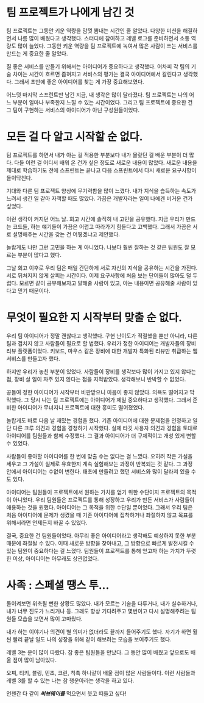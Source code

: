 # 팀 프로젝트가 나에게 남긴 것

팀 프로젝트는 그동안 키운 역량을 맘껏 뽐내는 시간인 줄 알았다. 다양한 미션을 해결하면서 나름 많이 배웠다고 생각했다. 스터디에 참여하고 레벨 로그를 준비하면서 소통 역량도 많이 늘었다. 그동안 키운 역량을 팀 프로젝트에 녹여서 많은 사람이 쓰는 서비스를 만드는 게 중요한 줄 알았다.

질 좋은 서비스를 만들기 위해서는 아이디어가 중요하다고 생각했다. 어차피 각 팀의 기술 차이는 시간이 흐르면 좁혀지고 서비스의 평가는 결국 아이디어에서 갈린다고 생각했다. 그래서 초반에 좋은 아이디어를 찾는 게 가장 중요해보였다.

어느덧 마지막 스프린트만 남긴 지금, 내 생각은 많이 달라졌다. 팀 프로젝트는 나의 어느 부분이 얼마나 부족한지 느낄 수 있는 시간이었다. 그리고 팀 프로젝트에 중요한 건 그 팀이 구현하는 서비스의 아이디어가 아닌 구성원들이었다.

# 모든 걸 다 알고 시작할 순 없다.

팀 프로젝트를 하면서 내가 아는 걸 적용한 부분보다 내가 몰랐던 걸 배운 부분이 더 많다. 다들 이런 걸 어디서 배워 온 건가 싶은 정도로 새로운 내용이 많았다. 새로운 내용을 제대로 학습하기도 전에 스프린트는 끝나고 다음 스프린트에서 다시 새로운 요구사항이 들이닥친다.

기대와 다른 팀 프로젝트 양상에 무기력함을 많이 느꼈다. 내가 지식을 습득하는 속도가 느려서 생긴 일 같아 자책할 때도 많았다. 가끔은 개발자라는 일이 나에겐 버거운 건가 싶었다.

이런 생각이 커지던 어느 날. 회고 시간에 솔직히 내 고민을 공유했다. 지금 우리가 만드는 코드들, 하는 얘기들이 가끔은 어렵고 따라가기 힘들다고 고백했다. 그래서 가끔은 서로 설명해주는 시간을 갖는 건 어떻겠냐고 제안했다.

놀랍게도 나만 그런 고민을 하는 게 아니었다. 나보다 훨씬 잘하는 것 같은 팀원도 잘 모르는 부분이 많다고 했다.

그날 회고 이후로 우리 팀은 매일 간단하게 서로 자신의 지식을 공유하는 시간을 가진다. 서로 뒤처지지 않게 살피는 시간이다. 이제 요구사항에 처음 보는 단어들이 많아도 덜 두렵다. 모르면 같이 공부해보자고 말해줄 사람이 있고, 아는 내용이면 공유해줄 사람이 있다고 믿기 때문이다.

# 무엇이 필요한 지 시작부터 맞출 순 없다.

우리 팀 아이디어가 정말 괜찮다고 생각했다. 구현 난이도가 적절했을 뿐만 아니라, 다른 팀과 겹치지 않고 사람들이 필요로 할 법했다. 우리가 정한 아이디어는 개발자들의 장비 리뷰 플랫폼이었다. 키보드, 마우스 같은 장비에 대한 개발자 특화된 리뷰만 취급하는 웹 서비스를 만들고자 했다.

하지만 우리가 놓친 부분이 있었다. 사람들이 장비를 생각보다 많이 가지고 있지 않다는 점, 장비 살 일이 자주 있지 않다는 점을 지적받았다. 생각해보니 반박할 수 없었다.

공들여 정한 아이디어가 시작부터 비판받으니 마음이 좋지 않았다. 의욕도 떨어지고 막막했다. 그 당시 나는 팀 프로젝트에는 아이디어가 제일 중요하다고 생각했다. 그래서 준비한 아이디어가 무너지니 프로젝트에 대한 흥미도 떨어졌었다.

놀랍게도 바로 다음 날 재밌는 경험을 했다. 기존 아이디어에 대한 문제점을 인정하고 일단 다른 크루 의견과 경험을 경청하기 시작했다. 실제 타깃 사용자 의견과 경험을 토대로 아이디어를 팀원들과 함께 수정했다. 그 결과 아이디어가 더 구체적이고 개성 있게 변할 수 있었다.

사람들이 좋아할 아이디어를 한 번에 맞출 수는 없다는 걸 느꼈다. 오히려 작은 가설을 세우고 그 가설이 실제로 유효한지 계속 실험해보는 과정이 반복되는 것 같다. 그 과정 안에서 아이디어는 수없이 변한다. 태초에 만들려고 했던 서비스와 많이 달라져 있을 수도 있다.

아이디어는 팀원들이 프로젝트에서 원하는 가치를 얻기 위한 수단이지 프로젝트의 목적이 아니었다. 우리 팀원들은 프로젝트를 통해 성장하고 우리가 만든 서비스가 사람들이 애용하는 것을 원했다. 아이디어는 그 목적을 위한 수단일 뿐이었다. 그래서 우리 팀은 처음 아이디어에 문제가 생겼을 때 기존 아이디어에 집착하거나 좌절하지 않고 목표를 위해서라면 언제든지 바꿀 수 있었다.

결국, 중요한 건 팀원들이었다. 아무리 좋은 아이디어라고 생각해도 예상하지 못한 부분 때문에 좌절될 수 있다. 이때 새로운 방향을 찾아내고, 그 방향으로 빠르게 발전시킬 수 있는 팀원이 중요하다는 걸 느꼈다. 팀원들이 프로젝트를 통해 얻고자 하는 가치가 뚜렷한 이상, 아이디어는 아무래도 상관없었다.

# 사족 : 스페셜 땡스 투...

돌이켜보면 위축될 뻔한 상황도 많았다. 내가 모르는 기술을 다루거나, 내가 실수하거나, 내가 너무 진도가 느리거나 등. 그래도 항상 기다려주고 몇번이고 다시 설명해주려는 팀원들 모습을 보면서 많이 고마웠다. 

내가 하는 이야기나 의견이 별 의미가 없더라도 끝까지 들어주기도 했다. 자기가 하면 훨씬 빨리 끝날 일도 나의 성장을 위해 같이 해보려는 모습을 보여주기도 했다.

레벨 3는 운이 많이 따랐다. 참 좋은 팀원들을 만났다. 그 동안 많이 배웠고 앞으로도 배울 점이 많이 남아있다.

오찌, 티키, 블링, 민초, 코린, 칙촉 하나같이 배울 점이 많은 사람들이다. 이런 사람들과 레벨 3를 할 수 있는 나는 참 행운아라는 생각을 하고 있다.

언젠간 다 같이 ***써브웨이를*** 먹으면서 웃고 떠들고 싶다!